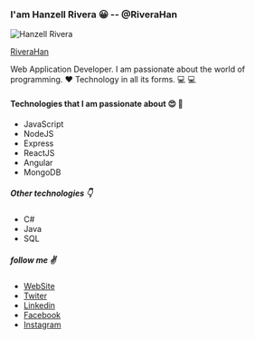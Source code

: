 ### I'am Hanzell Rivera :grinning: -- @RiveraHan

![Hanzell Rivera](https://avatars.githubusercontent.com/u/55303043?s=400&u=806cd0cf009147a19840aed7278d1acf56de182b&v=4)

[RiveraHan](https://riverahan.github.io)

Web Application Developer. I am passionate about the world of programming. :heart: Technology in all its forms. :computer: :computer:

#### Technologies that I am passionate about :heart_eyes: :muscle:

- JavaScript
- NodeJS
- Express
- ReactJS
- Angular
- MongoDB

##### Other technologies :point_down:

- C#
- Java
- SQL

##### follow me :v:

* [WebSite](https://riverahan.github.io)
* [Twiter](https://twitter.com/rivera_hanzell)
* [Linkedin](https://www.linkedin.com/in/hanzell-rivera-027539175)
* [Facebook](https://www.facebook.com/hanzellerivera)
* [Instagram](https://www.instagram.com/hanzellriverap)
